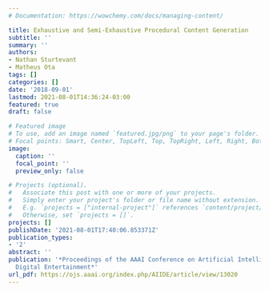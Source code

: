 ```yaml
---
# Documentation: https://wowchemy.com/docs/managing-content/

title: Exhaustive and Semi-Exhaustive Procedural Content Generation
subtitle: ''
summary: ''
authors:
- Nathan Sturtevant
- Matheus Ota
tags: []
categories: []
date: '2018-09-01'
lastmod: 2021-08-01T14:36:24-03:00
featured: true
draft: false

# Featured image
# To use, add an image named `featured.jpg/png` to your page's folder.
# Focal points: Smart, Center, TopLeft, Top, TopRight, Left, Right, BottomLeft, Bottom, BottomRight.
image:
  caption: ''
  focal_point: ''
  preview_only: false

# Projects (optional).
#   Associate this post with one or more of your projects.
#   Simply enter your project's folder or file name without extension.
#   E.g. `projects = ["internal-project"]` references `content/project/deep-learning/index.md`.
#   Otherwise, set `projects = []`.
projects: []
publishDate: '2021-08-01T17:40:06.853371Z'
publication_types:
- '2'
abstract: ''
publication: '*Proceedings of the AAAI Conference on Artificial Intelligence and Interactive
  Digital Entertainment*'
url_pdf: https://ojs.aaai.org/index.php/AIIDE/article/view/13020
---
```

